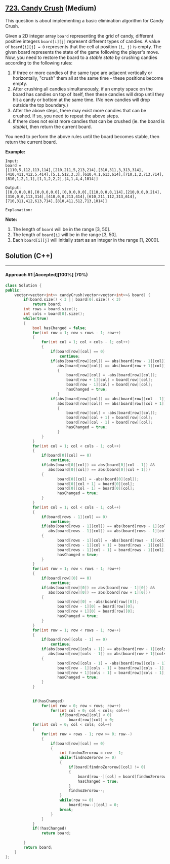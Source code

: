 ## [723. Candy Crush](https://leetcode.com/problems/candy-crush/) (Medium)

This question is about implementing a basic elimination algorithm for Candy Crush.

  

Given a 2D integer array `board` representing the grid of candy, different positive integers `board[i][j]` represent different types of candies. A value of `board[i][j] = 0` represents that the cell at position `(i, j)` is empty. The given board represents the state of the game following the player's move. Now, you need to restore the board to a *stable state* by crushing candies according to the following rules:

  

1. If three or more candies of the same type are adjacent vertically or horizontally, "crush" them all at the same time - these positions become empty.
2. After crushing all candies simultaneously, if an empty space on the board has candies on top of itself, then these candies will drop until they hit a candy or bottom at the same time. (No new candies will drop outside the top boundary.)
3. After the above steps, there may exist more candies that can be crushed. If so, you need to repeat the above steps.
4. If there does not exist more candies that can be crushed (ie. the board is *stable*), then return the current board.

  

You need to perform the above rules until the board becomes stable, then return the current board.

  

 

  

**Example:**

  

```
Input:
board = 
[[110,5,112,113,114],[210,211,5,213,214],[310,311,3,313,314],[410,411,412,5,414],[5,1,512,3,3],[610,4,1,613,614],[710,1,2,713,714],[810,1,2,1,1],[1,1,2,2,2],[4,1,4,4,1014]]

Output:
[[0,0,0,0,0],[0,0,0,0,0],[0,0,0,0,0],[110,0,0,0,114],[210,0,0,0,214],[310,0,0,113,314],[410,0,0,213,414],[610,211,112,313,614],[710,311,412,613,714],[810,411,512,713,1014]]

Explanation: 
```

  

 

  

**Note:**

  

1. The length of `board` will be in the range [3, 50].
2. The length of `board[i]` will be in the range [3, 50].
3. Each `board[i][j]` will initially start as an integer in the range [1, 2000].

## Solution (C++)

------

#### Approach #1  [Accepted][100%]  (70%)

```c++
class Solution {
public:
    vector<vector<int>> candyCrush(vector<vector<int>>& board) {
        if(board.size() < 3 || board[0].size() < 3)
            return board;
        int rows = board.size();
        int cols = board[0].size();
        while(true)
        {
            bool hasChanged = false;
            for(int row = 1; row < rows - 1; row++)
            {
                for(int col = 1; col < cols - 1; col++)
                {
                    if(board[row][col] == 0)
                        continue;
                    if(abs(board[row][col]) == abs(board[row - 1][col]) && 
                       abs(board[row][col]) == abs(board[row + 1][col]))
                       {
                           board[row][col] = -abs(board[row][col]);
                           board[row + 1][col] = board[row][col];
                           board[row - 1][col] = board[row][col];
                           hasChanged = true;
                       }
                    if(abs(board[row][col]) == abs(board[row][col - 1]) && 
                       abs(board[row][col]) == abs(board[row][col + 1]))
                       {
                           board[row][col] = -abs(board[row][col]);
                           board[row][col + 1] = board[row][col];
                           board[row][col - 1] = board[row][col];
                           hasChanged = true;
                       }
                }
            }
            for(int col = 1; col < cols - 1; col++)
            {
                if(board[0][col] == 0)
                    continue;
                if(abs(board[0][col]) == abs(board[0][col - 1]) &&
                   abs(board[0][col]) == abs(board[0][col + 1]))
                {
                       board[0][col] = -abs(board[0][col]);
                       board[0][col + 1] = board[0][col];
                       board[0][col - 1] = board[0][col];
                       hasChanged = true;
                }
            }
            for(int col = 1; col < cols - 1; col++)
            {
                if(board[rows - 1][col] == 0)
                    continue;
                if(abs(board[rows - 1][col]) == abs(board[rows - 1][col - 1]) &&
                   abs(board[rows - 1][col]) == abs(board[rows - 1][col + 1]))
                {
                       board[rows - 1][col] = -abs(board[rows - 1][col]);
                       board[rows - 1][col + 1] = board[rows - 1][col];
                       board[rows - 1][col - 1] = board[rows - 1][col];
                       hasChanged = true;
                }
            }
            for(int row = 1; row < rows - 1; row++)
            {
                if(board[row][0] == 0)
                    continue;
                if(abs(board[row][0]) == abs(board[row - 1][0]) &&
                   abs(board[row][0]) == abs(board[row + 1][0]))
                {
                       board[row][0] = -abs(board[row][0]);
                       board[row - 1][0] = board[row][0];
                       board[row + 1][0] = board[row][0];
                       hasChanged = true;
                }
            }
            for(int row = 1; row < rows - 1; row++)
            {
                if(board[row][cols - 1] == 0)
                    continue;
                if(abs(board[row][cols - 1]) == abs(board[row - 1][cols - 1]) &&
                   abs(board[row][cols - 1]) == abs(board[row + 1][cols - 1]))
                {
                       board[row][cols - 1] = -abs(board[row][cols - 1]);
                       board[row - 1][cols - 1] = board[row][cols - 1];
                       board[row + 1][cols - 1] = board[row][cols - 1];
                       hasChanged = true;
                }
            }
            
            
            if(hasChanged)
                for(int row = 0; row < rows; row++)
                    for(int col = 0; col < cols; col++)
                        if(board[row][col] < 0)
                            board[row][col] = 0;
            for(int col = 0; col < cols; col++)
            {
                for(int row = rows - 1; row >= 0; row--)
                {
                    if(board[row][col] == 0)
                    {
                        int findnoZerorow = row - 1;
                        while(findnoZerorow >= 0)
                        {
                            if(board[findnoZerorow][col] != 0)
                            {
                                board[row--][col] = board[findnoZerorow][col];
                                hasChanged = true;
                            }
                            findnoZerorow--;
                        }
                        while(row >= 0)
                            board[row--][col] = 0;
                        break;
                    }
                }
            }
            if(!hasChanged)
                return board;
            
        }
        return board;
    }
};
```

